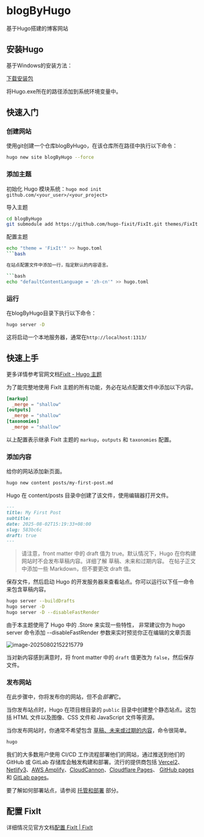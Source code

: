 # blogByHugo
基于Hugo搭建的博客网站

## 安装Hugo

基于Windows的安装方法：

[下载安装包](https://github.com/gohugoio/hugo/releases/tag/v0.148.2)

将Hugo.exe所在的路径添加到系统环境变量中。

## 快速入门

### 创建网站

使用git创建一个仓库blogByHugo，在该仓库所在路径中执行以下命令：

```bash
hugo new site blogByHugo --force
```

### 添加主题

初始化 Hugo 模块系统：`hugo mod init github.com/<your_user>/<your_project>`

导入主题

```bash
cd blogByHugo
git submodule add https://github.com/hugo-fixit/FixIt.git themes/FixIt
```

配置主题

```bash
echo "theme = 'FixIt'" >> hugo.toml
```bash

在站点配置文件中添加一行，指定默认的内容语言。

```bash
echo "defaultContentLanguage = 'zh-cn'" >> hugo.toml
```

### 运行

在blogByHugo目录下执行以下命令：

```bash
hugo server -D
```

这将启动一个本地服务器，通常在`http://localhost:1313/`

## 快速上手

更多详情参考官网文档[FixIt - Hugo 主题](https://fixit.lruihao.cn/zh-cn/)

为了能完整地使用 FixIt 主题的所有功能，务必在站点配置文件中添加以下内容。

```toml
[markup]
  _merge = "shallow"
[outputs]
  _merge = "shallow"
[taxonomies]
  _merge = "shallow"
```

以上配置表示继承 FixIt 主题的 `markup`，`outputs` 和 `taxonomies` 配置。

### 添加内容

给你的网站添加新页面。

```bash
hugo new content posts/my-first-post.md
```

Hugo 在 content/posts 目录中创建了该文件，使用编辑器打开文件。

```markdown
---
title: My First Post
subtitle:
date: 2025-08-02T15:19:33+08:00
slug: 583bc6c
draft: true
---
```

> 请注意，front matter 中的 draft 值为 true。默认情况下，Hugo 在你构建网站时不会发布草稿内容。详细了解 草稿、未来和过期内容。
> 在帖子正文中添加一些 Markdown，但不要更改 draft 值。

保存文件，然后启动 Hugo 的开发服务器来查看站点。你可以运行以下任一命令来包含草稿内容。

```bash
hugo server --buildDrafts
hugo server -D
hugo server -D --disableFastRender
```

由于本主题使用了 Hugo 中的 .Store 来实现一些特性， 非常建议你为 hugo server 命令添加 --disableFastRender 参数来实时预览你正在编辑的文章页面

![image-20250802152215779](https://blog-1301697820.cos.ap-guangzhou.myqcloud.com/blog/image-20250802152215779.png)

当对新内容感到满意时，将 front matter 中的 `draft` 值更改为 `false`，然后保存文件。
### 发布网站

在此步骤中，你将发布你的网站，但不会*部署*它。

当你发布站点时，Hugo 在项目根目录的 `public` 目录中创建整个静态站点。这包括 HTML 文件以及图像、CSS 文件和 JavaScript 文件等资源。

当你发布网站时，你通常不希望包含 [草稿、未来或过期的内容](https://gohugo.io/getting-started/usage/#draft-future-and-expired-content)，命令很简单。

```bash
hugo
```

我们的大多数用户使用 CI/CD 工作流程部署他们的网站，通过推送到他们的 GitHub 或 GitLab 存储库会触发构建和部署。流行的提供商包括 [Vercel](https://vercel.com/)[2](https://fixit.lruihao.cn/zh-cn/documentation/getting-started/quick-start/#fn:2)、[Netlify](https://www.netlify.com/)[3](https://fixit.lruihao.cn/zh-cn/documentation/getting-started/quick-start/#fn:3)、[AWS Amplify](https://aws.amazon.com/amplify/)、[CloudCannon](https://cloudcannon.com/)、[Cloudflare Pages](https://pages.cloudflare.com/)、 [GitHub pages](https://pages.github.com/) 和 [GitLab pages](https://docs.gitlab.com/ee/user/project/pages/)。

要了解如何部署站点，请参阅 [托管和部署](https://gohugo.io/hosting-and-deployment/) 部分。

## 配置 FixIt

详细情况见官方文档[配置 FixIt | FixIt](https://fixit.lruihao.cn/zh-cn/documentation/getting-started/configuration/)

